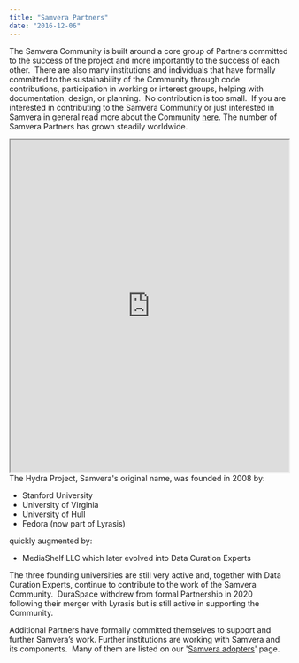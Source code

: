 ```yaml
---
title: "Samvera Partners"
date: "2016-12-06"
---
```


The Samvera Community is built around a core group of Partners committed to the success of the project and more importantly to the success of each other.  There are also many institutions and individuals that have formally committed to the sustainability of the Community through code contributions, participation in working or interest groups, helping with documentation, design, or planning.  No contribution is too small.  If you are interested in contributing to the Samvera Community or just interested in Samvera in general read more about the Community [here](https://samvera.org/hydra-partners/community-framework/). The number of Samvera Partners has grown steadily worldwide.

<iframe src="https://www.google.com/maps/d/u/1/embed?mid=1kLOr2tK3nZyuc49AInv_CtjwF30CzSGT" width="100%" height="600"></iframe>

<br />
The Hydra Project, Samvera's original name, was founded in 2008 by:

- Stanford University
- University of Virginia
- University of Hull
- Fedora (now part of Lyrasis)

quickly augmented by:

- MediaShelf LLC which later evolved into Data Curation Experts

The three founding universities are still very active and, together with Data Curation Experts, continue to contribute to the work of the Samvera Community.  DuraSpace withdrew from formal Partnership in 2020 following their merger with Lyrasis but is still active in supporting the Community.

Additional Partners have formally committed themselves to support and further Samvera’s work. Further institutions are working with Samvera and its components.  Many of them are listed on our '[Samvera adopters](https://samvera.org/samvera-adopters/)' page.
